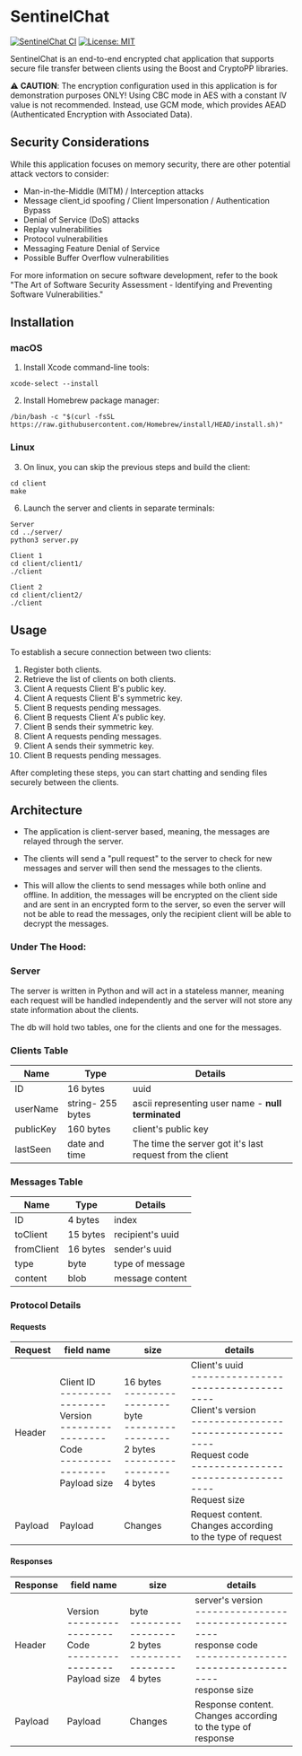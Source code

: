 # SentinelChat

[![SentinelChat CI](https://github.com/netanelshoshan/SentinelChat/workflows/SentinelChat%20CI/badge.svg)](https://github.com/netanelshoshan/SentinelChat/actions/workflows/ci.yml) [![License: MIT](https://img.shields.io/badge/license-MIT-blue.svg)](https://opensource.org/licenses/MIT)

SentinelChat is an end-to-end encrypted chat application that supports secure file transfer between clients using the Boost and CryptoPP libraries.

⚠️ **CAUTION**: The encryption configuration used in this application is for demonstration purposes ONLY! Using CBC mode in AES with a constant IV value is not recommended. Instead, use GCM mode, which provides AEAD (Authenticated Encryption with Associated Data).

## Security Considerations

While this application focuses on memory security, there are other potential attack vectors to consider:

- Man-in-the-Middle (MITM) / Interception attacks
- Message client_id spoofing / Client Impersonation / Authentication Bypass
- Denial of Service (DoS) attacks
- Replay vulnerabilities
- Protocol vulnerabilities
- Messaging Feature Denial of Service
- Possible Buffer Overflow vulnerabilities

For more information on secure software development, refer to the book "The Art of Software Security Assessment - Identifying and Preventing Software Vulnerabilities."


## Installation

### macOS

1. Install Xcode command-line tools:
```
xcode-select --install
```

2. Install Homebrew package manager:
```
/bin/bash -c "$(curl -fsSL https://raw.githubusercontent.com/Homebrew/install/HEAD/install.sh)"
```

### Linux

3. On linux, you can skip the previous steps and build the client:

```
cd client
make
```

6. Launch the server and clients in separate terminals:

```
Server
cd ../server/
python3 server.py

Client 1
cd client/client1/
./client

Client 2
cd client/client2/
./client
```



## Usage

To establish a secure connection between two clients:

1. Register both clients.
2. Retrieve the list of clients on both clients.
3. Client A requests Client B's public key.
4. Client A requests Client B's symmetric key.
5. Client B requests pending messages.
6. Client B requests Client A's public key.
7. Client B sends their symmetric key.
8. Client A requests pending messages.
9. Client A sends their symmetric key.
10. Client B requests pending messages.

After completing these steps, you can start chatting and sending files securely between the clients.

## Architecture

- The application is client-server based, meaning,
  the messages are relayed through the server.

- The clients will send a "pull request" to the server to check for new messages and server will then send the messages to the clients.

- This will allow the clients to send messages while both online and offline.
  In addition, the messages will be encrypted on the client side and are sent in an encrypted form to the server,
  so even the server will not be able to read the messages, only the recipient client will be able to decrypt the messages.

### Under The Hood:

### Server

The server is written in Python and will act in a stateless manner,
meaning each request will be handled independently and the server will not store any state information about the clients.

The db will hold two tables, one for the clients and one for the messages.

### Clients Table

| Name      | Type              | Details                                                   |
|-----------|-------------------|-----------------------------------------------------------|
| ID        | 16 bytes          | uuid                                                      |
| userName  | string- 255 bytes | ascii representing user name - **null terminated**        |
| publicKey | 160 bytes         | client's public key                                       |
| lastSeen  | date and time     | The time the server got it's last request from the client |


### Messages Table

| Name       | Type     | Details          |
|------------|----------|------------------|
| ID         | 4 bytes  | index            |
| toClient   | 15 bytes | recipient's uuid |
| fromClient | 16 bytes | sender's uuid    |
| type       | byte     | type of message  |
| content    | blob     | message content  |

### Protocol Details

#### Requests
| **Request** | field name                                                                                                                    | size                                                                                                                    | details                                                                                                                                                                                                     |
|---------|-------------------------------------------------------------------------------------------------------------------------------|-------------------------------------------------------------------------------------------------------------------------|-------------------------------------------------------------------------------------------------------------------------------------------------------------------------------------------------------------|
| Header  | Client ID <br/> ----------------- <br/> Version <br/> ----------------- <br/> Code <br/> ----------------- <br/> Payload size | 16 bytes <br/> ----------------- <br/> byte <br/> ----------------- <br/> 2 bytes <br/> ----------------- <br/> 4 bytes | Client's uuid <br/> ------------------------------------ <br/> Client's version <br/> ------------------------------------ <br/> Request code <br/> ------------------------------------ <br/> Request size |
| Payload | Payload                                                                                                                       | Changes                                                                                                                 | Request content.<br/> Changes according<br/> to the type of request                                                                                                                                         |

#### Responses

| **Response** | field name                                                                                                          | size                                                                              | details                                                                                                                                        |
|----------|---------------------------------------------------------------------------------------------------------------------|-----------------------------------------------------------------------------------|------------------------------------------------------------------------------------------------------------------------------------------------|
| Header   | Version <br/> ----------------- <br/> Code <br/> ----------------- <br/> Payload size  | byte <br/> ----------------- <br/> 2 bytes <br/> ----------------- <br/> 4 bytes  | server's version <br/> ------------------------------------ <br/> response code <br/> ------------------------------------ <br/> response size |
| Payload  | Payload                                                                                                             | Changes                                                                           | Response content.<br/> Changes according<br/> to the type of response                                                                          |

